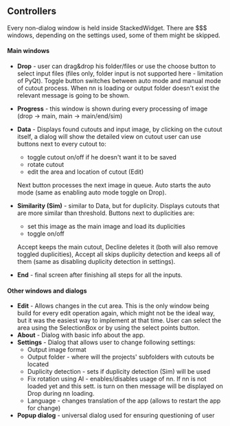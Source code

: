 ## Controllers
Every non-dialog window is held inside StackedWidget. There are $$$ windows, depending on the settings used, some of them might be skipped.

#### Main windows

- **Drop** - user can drag&drop his folder/files or use the choose button to select input files (files only, folder input is not supported here - limitation of PyQt). Toggle button switches between auto mode and manual mode of cutout process. When nn is loading or output folder doesn't exist the relevant message is going to be shown.
- **Progress** - this window is shown during every processing of image (drop &rarr; main, main &rarr; main/end/sim)
- **Data** - Displays found cutouts and input image, by clicking on the cutout itself, a dialog will show the detailed view on cutout
 user can use buttons next to every cutout to:
  - toggle cutout on/off if he doesn't want it to be saved
  - rotate cutout
  - edit the area and location of cutout (Edit)

  Next button processes the next image in queue. Auto starts the auto mode (same as enabling auto mode toggle on Drop).
- **Similarity (Sim)** - similar to Data, but for duplicity. Displays cutouts that are more similar than threshold. Buttons next to duplicities are:
  - set this image as the main image and load its duplicities
  - toggle on/off

  Accept keeps the main cutout, Decline deletes it (both will also remove toggled duplicities), Accept all skips duplicity detection and keeps all of them (same as disabling duplicity detection in settings).
- **End** - final screen after finishing all steps for all the inputs.

#### Other windows and dialogs
- **Edit** - Allows changes in the cut area. This is the only window being build for every edit operation again, which might not be the ideal way, but it was the easiest way to implement at that time. User can select the area using the SelectionBox or by using the select points button.
- **About** - Dialog with basic info about the app.
- **Settings** - Dialog that allows user to change following settings:
  - Output image format
  - Output folder - where will the projects' subfolders with cutouts be located
  - Duplicity detection - sets if duplicity detection (Sim) will be used
  - Fix rotation using AI - enables/disables usage of nn. If nn is not loaded yet and this sett. is turn on then message will be displayed on Drop during nn loading.
  - Language - changes translation of the app (allows to restart the app for change)
- **Popup dialog** - universal dialog used for ensuring questioning of user